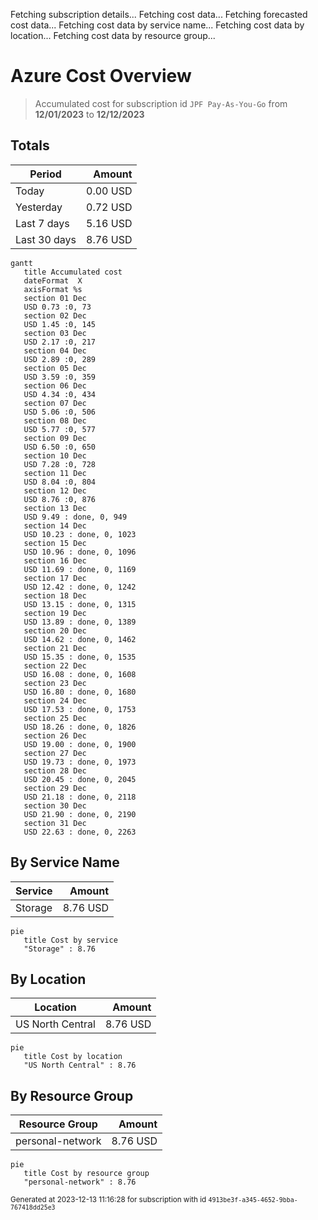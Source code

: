 Fetching subscription details...
Fetching cost data...
Fetching forecasted cost data...
Fetching cost data by service name...
Fetching cost data by location...
Fetching cost data by resource group...
# Azure Cost Overview

> Accumulated cost for subscription id `JPF Pay-As-You-Go` from **12/01/2023** to **12/12/2023**

## Totals

|Period|Amount|
|---|---:|
|Today|0.00 USD|
|Yesterday|0.72 USD|
|Last 7 days|5.16 USD|
|Last 30 days|8.76 USD|

```mermaid
gantt
   title Accumulated cost
   dateFormat  X
   axisFormat %s
   section 01 Dec
   USD 0.73 :0, 73
   section 02 Dec
   USD 1.45 :0, 145
   section 03 Dec
   USD 2.17 :0, 217
   section 04 Dec
   USD 2.89 :0, 289
   section 05 Dec
   USD 3.59 :0, 359
   section 06 Dec
   USD 4.34 :0, 434
   section 07 Dec
   USD 5.06 :0, 506
   section 08 Dec
   USD 5.77 :0, 577
   section 09 Dec
   USD 6.50 :0, 650
   section 10 Dec
   USD 7.28 :0, 728
   section 11 Dec
   USD 8.04 :0, 804
   section 12 Dec
   USD 8.76 :0, 876
   section 13 Dec
   USD 9.49 : done, 0, 949
   section 14 Dec
   USD 10.23 : done, 0, 1023
   section 15 Dec
   USD 10.96 : done, 0, 1096
   section 16 Dec
   USD 11.69 : done, 0, 1169
   section 17 Dec
   USD 12.42 : done, 0, 1242
   section 18 Dec
   USD 13.15 : done, 0, 1315
   section 19 Dec
   USD 13.89 : done, 0, 1389
   section 20 Dec
   USD 14.62 : done, 0, 1462
   section 21 Dec
   USD 15.35 : done, 0, 1535
   section 22 Dec
   USD 16.08 : done, 0, 1608
   section 23 Dec
   USD 16.80 : done, 0, 1680
   section 24 Dec
   USD 17.53 : done, 0, 1753
   section 25 Dec
   USD 18.26 : done, 0, 1826
   section 26 Dec
   USD 19.00 : done, 0, 1900
   section 27 Dec
   USD 19.73 : done, 0, 1973
   section 28 Dec
   USD 20.45 : done, 0, 2045
   section 29 Dec
   USD 21.18 : done, 0, 2118
   section 30 Dec
   USD 21.90 : done, 0, 2190
   section 31 Dec
   USD 22.63 : done, 0, 2263
```

## By Service Name

|Service|Amount|
|---|---:|
|Storage|8.76 USD|

```mermaid
pie
   title Cost by service
   "Storage" : 8.76
```

## By Location

|Location|Amount|
|---|---:|
|US North Central|8.76 USD|

```mermaid
pie
   title Cost by location
   "US North Central" : 8.76
```

## By Resource Group

|Resource Group|Amount|
|---|---:|
|personal-network|8.76 USD|

```mermaid
pie
   title Cost by resource group
   "personal-network" : 8.76
```

<sup>Generated at 2023-12-13 11:16:28 for subscription with id `4913be3f-a345-4652-9bba-767418dd25e3`</sup>
